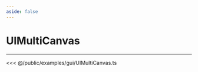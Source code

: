 ```yaml
---
aside: false
---
```


# UIMultiCanvas
---
<Demo src="/examples/gui/UIMultiCanvas.ts" :code="false" :height="700"></Demo>

<<< @/public/examples/gui/UIMultiCanvas.ts